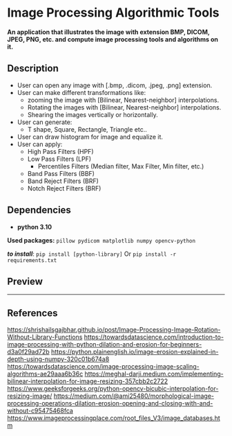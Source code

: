 # Image Processing Algorithmic Tools

**An application that illustrates the image with extension BMP, DICOM, JPEG, PNG, etc. and compute image processing tools and algorithms on it.**

## Description

- User can open any image with [.bmp, .dicom, .jpeg, .png] extension.
- User can make different transformations like:
  - zooming the image with [Bilinear, Nearest-neighbor] interpolations.
  - Rotating the images with [Bilinear, Nearest-neighbor] interpolations.
  - Shearing the images vertically or horizontally.
- User can generate:
  - T shape, Square, Rectangle, Triangle etc..
- User can draw histogram for image and equalize it.
- User can apply:
  - High Pass Filters (HPF)
  - Low Pass Filters (LPF)
    - Percentiles Filters (Median filter, Max Filter, Min filter, etc.)
  - Band Pass Filters (BBF)
  - Band Reject Filters (BRF)
  - Notch Reject Filters (BRF)

## Dependencies

- **python 3.10**

**Used packages:** `pillow pydicom matplotlib numpy opencv-python`

***to install***: `pip install [python-library]` Or `pip install -r requirements.txt`

## Preview

---

## References

<https://shrishailsgajbhar.github.io/post/Image-Processing-Image-Rotation-Without-Library-Functions>
<https://towardsdatascience.com/introduction-to-image-processing-with-python-dilation-and-erosion-for-beginners-d3a0f29ad72b>
<https://python.plainenglish.io/image-erosion-explained-in-depth-using-numpy-320c01b674a8>
<https://towardsdatascience.com/image-processing-image-scaling-algorithms-ae29aaa6b36c>
<https://meghal-darji.medium.com/implementing-bilinear-interpolation-for-image-resizing-357cbb2c2722>
<https://www.geeksforgeeks.org/python-opencv-bicubic-interpolation-for-resizing-image/>
<https://medium.com/@ami25480/morphological-image-processing-operations-dilation-erosion-opening-and-closing-with-and-without-c95475468fca>
<https://www.imageprocessingplace.com/root_files_V3/image_databases.htm>
